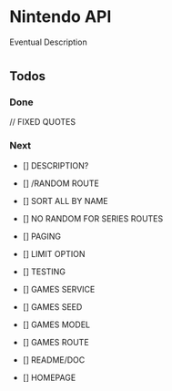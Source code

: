 # Nintendo API

Eventual Description

# 

## Todos

### Done
// FIXED QUOTES

### Next
- [] DESCRIPTION?
- [] /RANDOM ROUTE
- [] SORT ALL BY NAME
- [] NO RANDOM FOR SERIES ROUTES
- [] PAGING
- [] LIMIT OPTION
- [] TESTING

- [] GAMES SERVICE
- [] GAMES SEED
- [] GAMES MODEL
- [] GAMES ROUTE

- [] README/DOC
- [] HOMEPAGE